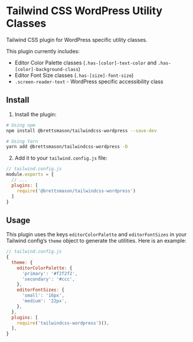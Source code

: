 # Tailwind CSS WordPress Utility Classes

Tailwind CSS plugin for WordPress specific utility classes.

This plugin currently includes:

- Editor Color Palette classes (`.has-[color]-text-color` and `.has-[color]-background-class`)
- Editor Font Size classes (`.has-[size]-font-size`)
- `.screen-reader-text` - WordPress specific accessibility class

## Install

1. Install the plugin:

  ```bash
  # Using npm
  npm install @brettsmason/tailwindcss-wordpress --save-dev

  # Using Yarn
  yarn add @brettsmason/tailwindcss-wordpress -D
  ```

2. Add it to your `tailwind.config.js` file:

  ```js
  // tailwind.config.js
  module.exports = {
    // ...
    plugins: [
      require('@brettsmason/tailwindcss-wordpress')
    ]
  }
  ```

## Usage

This plugin uses the keys `editorColorPalette` and `editorFontSizes` in your Tailwind config’s `theme` object to generate the utilities. Here is an example:

```js
// tailwind.config.js
{
  theme: {
    editorColorPalette: {
      'primary': '#f2f2f2',
      'secondary': '#ccc',
    },
    editorFontSizes: {
      'small': '16px',
      'medium': '22px',
    },
  },
  plugins: [
    require('tailwindcss-wordpress')(),
  ],
}
```
